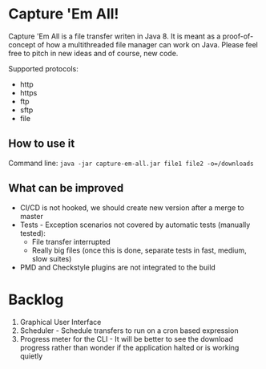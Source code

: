 # Capture 'Em All!

Capture 'Em All is a file transfer writen in Java 8.
It is meant as a proof-of-concept of how a multithreaded file manager 
 can work on Java. Please feel free to pitch in new ideas and of course, new code.
 
Supported protocols:
 - http
 - https
 - ftp
 - sftp
 - file
 
## How to use it
Command line: `java -jar capture-em-all.jar file1 file2 -o=/downloads`

## What can be improved
 - CI/CD is not hooked, we should create new version after a merge to master
 - Tests - Exception scenarios not covered by automatic tests (manually tested):
    - File transfer interrupted
    - Really big files (once this is done, separate tests in fast, medium, slow suites)
 - PMD and Checkstyle plugins are not integrated to the build
 
# Backlog
 1. Graphical User Interface
 2. Scheduler - Schedule transfers to run on a cron based expression
 3. Progress meter for the CLI - It will be better to see the download progress rather than wonder if the application halted or is working quietly

